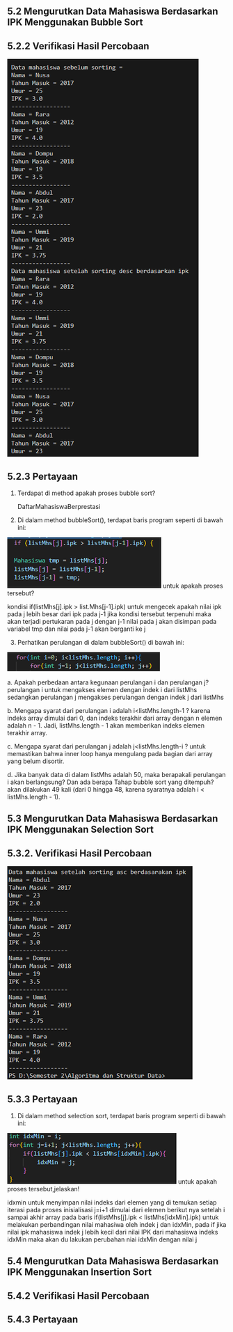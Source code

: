 ## 5.2 Mengurutkan Data Mahasiswa Berdasarkan IPK Menggunakan Bubble Sort
## 5.2.2 Verifikasi Hasil Percobaan
<img src= "image.png">

## 5.2.3 Pertayaan
1. Terdapat di method apakah proses bubble sort?

    DaftarMahasiswaBerprestasi
2. Di dalam method bubbleSort(), terdapat baris program seperti di bawah ini:

<img src ="image-2.png">
untuk apakah proses tersebut?

kondisi if(listMhs[j].ipk > list.Mhs[j-1].ipk) untuk mengecek apakah nilai  ipk pada j lebih besar dari ipk pada j-1
jika kondisi tersebut terpenuhi maka akan terjadi pertukaran pada j dengan j-1
nilai pada j akan disimpan pada variabel tmp dan nilai pada j-1 akan berganti ke j

3. Perhatikan perulangan di dalam bubbleSort() di bawah ini:
<img src = "image-3.png">

a. Apakah perbedaan antara kegunaan perulangan i dan perulangan j?
perulangan i untuk mengakses elemen dengan indek i dari listMhs sedangkan perulangan j mengakses perulangan dengan indek j dari listMhs

b. Mengapa syarat dari perulangan i adalah i<listMhs.length-1 ?
karena indeks array dimulai dari 0, dan indeks terakhir dari array dengan n elemen adalah n - 1. Jadi, listMhs.length - 1 akan memberikan indeks elemen terakhir array.

c. Mengapa syarat dari perulangan j adalah j<listMhs.length-i ?
untuk memastikan bahwa inner loop hanya mengulang pada bagian dari array yang belum disortir.

d. Jika banyak data di dalam listMhs adalah 50, maka berapakali perulangan i akan berlangsung? Dan ada berapa Tahap bubble sort yang ditempuh?
akan dilakukan 49 kali (dari 0 hingga 48, karena syaratnya adalah i < listMhs.length - 1).

## 5.3 Mengurutkan Data Mahasiswa Berdasarkan IPK Menggunakan Selection Sort
## 5.3.2. Verifikasi Hasil Percobaan
<img src = "image-4.png">

## 5.3.3 Pertayaan 
1. Di dalam method selection sort, terdapat baris program seperti di bawah ini:
<img src ="image-5.png">
untuk apakah proses tersebut,jelaskan!

idxmin untuk menyimpan nilai indeks dari elemen yang di temukan setiap iterasi pada proses inisialisasi j=i+1 dimulai dari elemen berikut nya setelah i sampai akhir array
pada baris if(listMhs[j].ipk < listMhs[idxMin].ipk) untuk melakukan perbandingan nilai mahasiwa oleh indek j  dan idxMin,
pada if jika nilai ipk mahasiswa indek j lebih kecil dari nilai IPK dari mahasiswa indeks idxMin maka akan du lakukan perubahan niai idxMin dengan nilai j 

## 5.4 Mengurutkan Data Mahasiswa Berdasarkan IPK Menggunakan Insertion Sort
## 5.4.2 Verifikasi Hasil Percobaan 

## 5.4.3 Pertayaan


